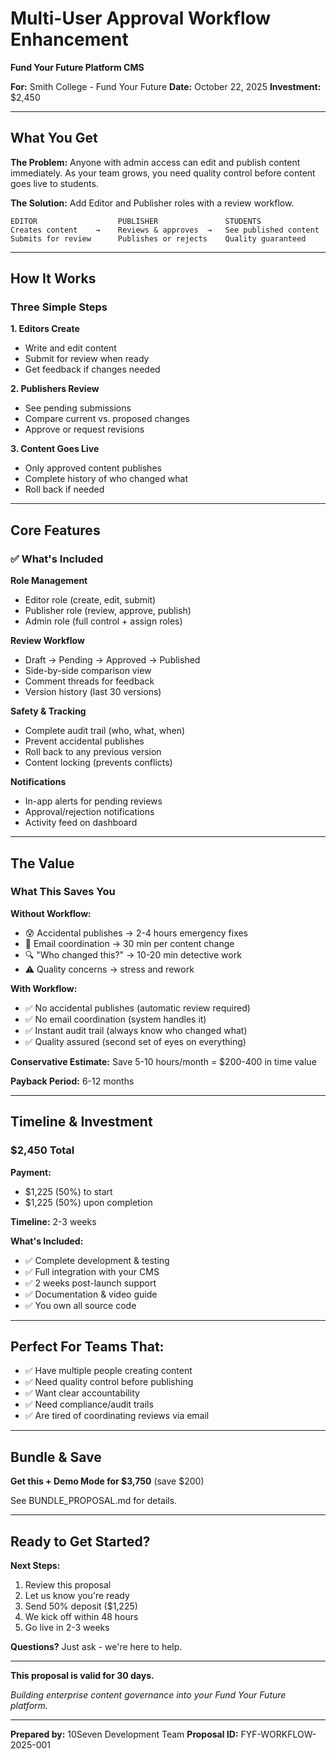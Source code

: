 # Multi-User Approval Workflow Enhancement
**Fund Your Future Platform CMS**

**For:** Smith College - Fund Your Future
**Date:** October 22, 2025
**Investment:** $2,450

---

## What You Get

**The Problem:** Anyone with admin access can edit and publish content immediately. As your team grows, you need quality control before content goes live to students.

**The Solution:** Add Editor and Publisher roles with a review workflow.

```
EDITOR                  PUBLISHER               STUDENTS
Creates content    →    Reviews & approves  →   See published content
Submits for review      Publishes or rejects    Quality guaranteed
```

---

## How It Works

### Three Simple Steps

**1. Editors Create**
- Write and edit content
- Submit for review when ready
- Get feedback if changes needed

**2. Publishers Review**
- See pending submissions
- Compare current vs. proposed changes
- Approve or request revisions

**3. Content Goes Live**
- Only approved content publishes
- Complete history of who changed what
- Roll back if needed

---

## Core Features

### ✅ What's Included

**Role Management**
- Editor role (create, edit, submit)
- Publisher role (review, approve, publish)
- Admin role (full control + assign roles)

**Review Workflow**
- Draft → Pending → Approved → Published
- Side-by-side comparison view
- Comment threads for feedback
- Version history (last 30 versions)

**Safety & Tracking**
- Complete audit trail (who, what, when)
- Prevent accidental publishes
- Roll back to any previous version
- Content locking (prevents conflicts)

**Notifications**
- In-app alerts for pending reviews
- Approval/rejection notifications
- Activity feed on dashboard

---

## The Value

### What This Saves You

**Without Workflow:**
- 😰 Accidental publishes → 2-4 hours emergency fixes
- 📧 Email coordination → 30 min per content change
- 🔍 "Who changed this?" → 10-20 min detective work
- ⚠️ Quality concerns → stress and rework

**With Workflow:**
- ✅ No accidental publishes (automatic review required)
- ✅ No email coordination (system handles it)
- ✅ Instant audit trail (always know who changed what)
- ✅ Quality assured (second set of eyes on everything)

**Conservative Estimate:**
Save 5-10 hours/month = $200-400 in time value

**Payback Period:** 6-12 months

---

## Timeline & Investment

### **$2,450 Total**

**Payment:**
- $1,225 (50%) to start
- $1,225 (50%) upon completion

**Timeline:** 2-3 weeks

**What's Included:**
- ✅ Complete development & testing
- ✅ Full integration with your CMS
- ✅ 2 weeks post-launch support
- ✅ Documentation & video guide
- ✅ You own all source code

---

## Perfect For Teams That:

- ✅ Have multiple people creating content
- ✅ Need quality control before publishing
- ✅ Want clear accountability
- ✅ Need compliance/audit trails
- ✅ Are tired of coordinating reviews via email

---

## Bundle & Save

**Get this + Demo Mode for $3,750** (save $200)

See BUNDLE_PROPOSAL.md for details.

---

## Ready to Get Started?

**Next Steps:**
1. Review this proposal
2. Let us know you're ready
3. Send 50% deposit ($1,225)
4. We kick off within 48 hours
5. Go live in 2-3 weeks

**Questions?** Just ask - we're here to help.

---

**This proposal is valid for 30 days.**

*Building enterprise content governance into your Fund Your Future platform.*

---

**Prepared by:** 10Seven Development Team
**Proposal ID:** FYF-WORKFLOW-2025-001
